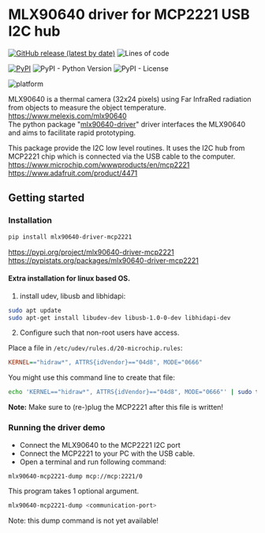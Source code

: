 # MLX90640 driver for MCP2221 USB I2C hub

[![GitHub release (latest by date)](https://img.shields.io/github/v/release/melexis-fir/mlx90640-driver-mcp2221-py?label=github-latest-release-tag)](https://github.com/melexis-fir/mlx90640-driver-mcp2221-py/releases) ![Lines of code](https://img.shields.io/tokei/lines/github/melexis-fir/mlx90640-driver-mcp2221-py)  

[![PyPI](https://img.shields.io/pypi/v/mlx90640-driver-mcp2221)](https://pypi.org/project/mlx90640-driver-mcp2221) ![PyPI - Python Version](https://img.shields.io/pypi/pyversions/mlx90640-driver-mcp2221) ![PyPI - License](https://img.shields.io/pypi/l/mlx90640-driver-mcp2221)  

![platform](https://img.shields.io/badge/platform-Win10%20PC%20%7C%20linux%20PC%20%7C%20rasberry%20pi%204%20%7C%20Jetson%20Nano%20%7C%20beagle%20bone-lightgrey)  

MLX90640 is a thermal camera (32x24 pixels) using Far InfraRed radiation from objects to measure the object temperature.  
https://www.melexis.com/mlx90640  
The python package "[mlx90640-driver](https://github.com/melexis-fir/mlx90640-driver-py)" driver interfaces the MLX90640 and aims to facilitate rapid prototyping.

This package provide the I2C low level routines.
It uses the I2C hub from MCP2221 chip which is connected via the USB cable to the computer.  
https://www.microchip.com/wwwproducts/en/mcp2221  
https://www.adafruit.com/product/4471  

## Getting started

### Installation


```bash
pip install mlx90640-driver-mcp2221
```

https://pypi.org/project/mlx90640-driver-mcp2221  
https://pypistats.org/packages/mlx90640-driver-mcp2221

#### Extra installation for linux based OS.

1. install udev, libusb and libhidapi:
```sh
sudo apt update
sudo apt-get install libudev-dev libusb-1.0-0-dev libhidapi-dev
```

2. Configure such that non-root users have access.

Place a file in `/etc/udev/rules.d/20-microchip.rules`:

```cfg
KERNEL=="hidraw*", ATTRS{idVendor}=="04d8", MODE="0666"
```

You might use this command line to create that file:
```sh
echo 'KERNEL=="hidraw*", ATTRS{idVendor}=="04d8", MODE="0666"' | sudo tee /etc/udev/rules.d/20-microchip.rules >/dev/null
```

__Note:__
Make sure to (re-)plug the MCP2221 after this file is written!


### Running the driver demo

* Connect the MLX90640 to the MCP2221 I2C port
* Connect the MCP2221 to your PC with the USB cable.  
* Open a terminal and run following command:  

```bash
mlx90640-mcp2221-dump mcp://mcp:2221/0
```

This program takes 1 optional argument.

```bash
mlx90640-mcp2221-dump <communication-port>
```

Note: this dump command is not yet available!
